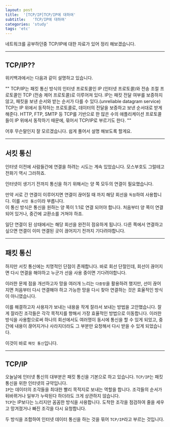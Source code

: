 ```yaml
---
layout: post
title:  '[TCP/IP]TCP/IP에 대하여'
subtitle:   'TCP/IP에 대하여'
categories: 'study'
tags: 'etc'
---
```


네트워크를 공부하던중 TCP/IP에 대한 자료가 있어 정리 해보겠습니다.

---

## TCP/IP??

위키백과에서는 다음과 같이 설명하고 있습니다.  

""
TCP/IP는 패킷 통신 방식의 인터넷 프로토콜인 IP (인터넷 프로토콜)와 전송 조절 프로토콜인 TCP (전송 제어 프로토콜)로 이루어져 있다. IP는 패킷 전달 여부를 보증하지 않고, 패킷을 보낸 순서와 받는 순서가 다를 수 있다.(unreliable datagram service) TCP는 IP 위에서 동작하는 프로토콜로, 데이터의 전달을 보증하고 보낸 순서대로 받게 해준다. HTTP, FTP, SMTP 등 TCP를 기반으로 한 많은 수의 애플리케이션 프로토콜들이 IP 위에서 동작하기 때문에, 묶어서 TCP/IP로 부르기도 한다.
""

어후 무슨말인지 잘 모르겠습니다. 쉽게 풀어서 설명 해보도록 할게요.

---
## 서킷 통신


인터넷 이전에 사람들간에 연결을 하려는 시도는 계속 있었습니다. 모스부호도 그럴테고 전화기 역시 그러하죠.

인터넷이 생기기 전까지 통신을 하기 위해서는 양 쪽 모두의 연결이 필요했습니다.

만약 서로 간 연결이 이루어지면 연결이 끊어질 때 까지 해당 회선을 ``독점``하여 사용합니다. 이를 ``서킷 통신``이라 부릅니다.  
이 통신 방식은 통신을 원하는 양 쪽이 1:1로 연결 되어야 합니다. 처음부터 양 쪽이 연결되어 있거나, 중간에 교환소를 거쳐야 하죠.

일단 연결이 된 상태에서는 해당 회선을 완전히 점유하게 됩니다. 다른 쪽에서 연결하고 싶으면 연결이 이미 연결된 곳이 끊어지기 전까지 기다려야합니다.

---

## 패킷 통신

하지만 서킷 통신에는 치명적인 단점이 존재합니다. 바로 회선 단절인데, 회선이 끊어지면 다시 연결을 해야하고 누군가 선을 사용 중이면 기다려야합니다.

이러한 문제 점을 개선하고자 망을 여러개 느리는 ``다중망``을 활용하려 했지만, 선이 끊어지면 처음부터 다시 연결해야 하고 가능한 망을 다시 찾아 연결하는 것은 효율적인 방식이 아니였습니다.

이를 해결하고자 사용자가 보내는 내용을 작게 잘라서 보내는 방법을 고안했습니다. 잘게 잘라진 조각들은 각각 목적지를 향해서 가장 효율적인 방법으로 이동합니다.
이러한 방식을 사용함으로써 하나의 회선에서도 여러명이 동시에 통신을 할 수 있게 되었고, 중간에 내용이 끊어지거나 사라지더라도 그 부분만 요청해서 다시 받을 수 있게 되었습니다.

이것이 바로 ``패킷 통신``입니다.

---

## TCP/IP

오늘날에 인터넷 통신의 대부분은 패킷 통신을 기본으로 하고 있습니다. ``TCP/IP``는 패킷 통신을 위한 인터넷의 규약입니다.  
``IP``는 데이터의 조각들을 최대한 빨리 목적지로 보내는 역할을 합니다. 조각들의 순서가 뒤바뀌거나 일부가 누락된다 하더라도 크게 상관하지 않습니다.  
``TCP``는 IP보다는 느리지만 꼼꼼한 방식을 사용합니다. 도착한 조각을 점검하여 줄을 세우고 망겨졌거나 빠진 조각을 다시 요청합니다.   

두 방식을 조합하여 인터넷 데이터 통신을 하는 것을 묶어 ``TCP/IP``라고 부르는 것입니다.

